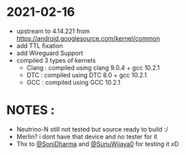 # 2021-02-16
* upstream to 4.14.221 from https://android.googlesource.com/kernel/common
* add TTL fixation 
* add Wireguard Support 
* compiled 3 types of kernels
    *  Clang : compiled using clang 9.0.4 + gcc 10.2.1
    *  DTC : compiled using DTC 8.0 + gcc 10.2.1
    *  GCC : compiled using GCC 10.2.1

# NOTES :
* Neutrino-N still not tested but source ready to build :/
* Merlin? i dont have that device and no tester for it
* Thx to <a href="t.me/SoniDharma">@SoniDharma</a> and <a href="t.me/SunuWijaya0">@SunuWijaya0</a> for testing it xD 